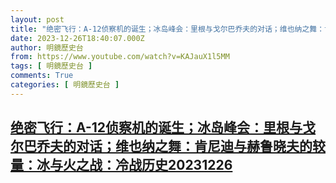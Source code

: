 ```yaml
---
layout: post
title: "绝密飞行：A-12侦察机的诞生；冰岛峰会：里根与戈尔巴乔夫的对话；维也纳之舞：肯尼迪与赫鲁晓夫的较量：冰与火之战：冷战历史20231226"
date: 2023-12-26T18:40:07.000Z
author: 明鏡歷史台
from: https://www.youtube.com/watch?v=KAJauX1l5MM
tags: [ 明鏡歷史台 ]
comments: True
categories: [ 明鏡歷史台 ]
---
```

<!--1703616007000-->
[绝密飞行：A-12侦察机的诞生；冰岛峰会：里根与戈尔巴乔夫的对话；维也纳之舞：肯尼迪与赫鲁晓夫的较量：冰与火之战：冷战历史20231226](https://www.youtube.com/watch?v=KAJauX1l5MM)
------

<div>

</div>
